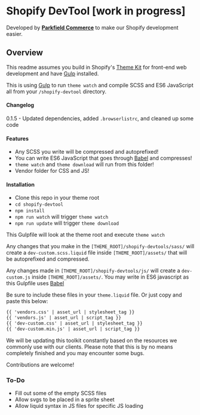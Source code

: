 # Shopify DevTool [work in progress]
Developed by **[Parkfield Commerce](https://www.parkfieldcommerce.com/)** to make our Shopify development easier.

## Overview

This readme assumes you build in Shopify's [Theme Kit](https://shopify.github.io/themekit/) for front-end web development and have [Gulp](http://gulpjs.com/) installed.

This is using [Gulp](http://gulpjs.com/) to run `theme watch` and compile SCSS and ES6 JavaScript all from your `/shopify-devtool` directory.

#### Changelog
0.1.5 - Updated dependencies, added `.browserlistrc`, and cleaned up some code

#### Features
* Any SCSS you write will be compressed and autoprefixed!
* You can write ES6 JavaScript that goes through [Babel](https://babeljs.io/) and compresses!
* `theme watch` and `theme download` will run from this folder!
* Vendor folder for CSS and JS!

#### Installation
* Clone this repo in your theme root
* `cd shopify-devtool`
* `npm install`
* `npm run watch` will trigger `theme watch`
* `npm run update` will trigger `theme download`

This Gulpfile will look at the theme root and execute `theme watch`

Any changes that you make in the `[THEME_ROOT]/shopify-devtools/sass/` will create a `dev-custom.scss.liquid` file inside `[THEME_ROOT]/assets/` that will be autoprefixed and compressed.

Any changes made in `[THEME_ROOT]/shopify-devtools/js/` will create a `dev-custom.js` inside `[THEME_ROOT]/assets/`. You may write in ES6 javascript as this Gulpfile uses [Babel](https://babeljs.io/)

Be sure to include these files in your `theme.liquid` file. Or just copy and paste this below:
```html
{{ 'vendors.css' | asset_url | stylesheet_tag }}
{{ 'vendors.js' | asset_url | script_tag }}
{{ 'dev-custom.css' | asset_url | stylesheet_tag }}
{{ 'dev-custom.min.js' | asset_url | script_tag }}
```

We will be updating this toolkit constantly based on the resources we commonly use with our clients. Please note that this is by no means completely finished and you may encounter some bugs.

Contributions are welcome!

### To-Do

* Fill out some of the empty SCSS files
* Allow svgs to be placed in a sprite sheet
* Allow liquid syntax in JS files for specific JS loading
